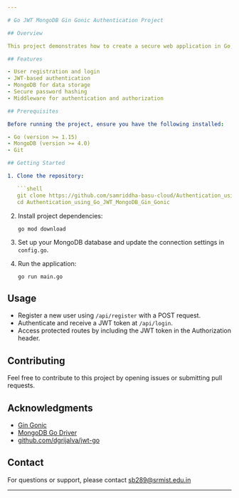 ```yaml
---

# Go JWT MongoDB Gin Gonic Authentication Project

## Overview

This project demonstrates how to create a secure web application in Go, utilizing JSON Web Tokens (JWT) for authentication, MongoDB as the database, and Gin Gonic for routing and middleware. 

## Features

- User registration and login
- JWT-based authentication
- MongoDB for data storage
- Secure password hashing
- Middleware for authentication and authorization

## Prerequisites

Before running the project, ensure you have the following installed:

- Go (version >= 1.15)
- MongoDB (version >= 4.0)
- Git

## Getting Started

1. Clone the repository:

   ```shell
   git clone https://github.com/samriddha-basu-cloud/Authentication_using_Go_JWT_MongoDB_Gin_Gonic.git/
   cd Authentication_using_Go_JWT_MongoDB_Gin_Gonic
   ```

2. Install project dependencies:

   ```shell
   go mod download
   ```

3. Set up your MongoDB database and update the connection settings in `config.go`.

4. Run the application:

   ```shell
   go run main.go
   ```

## Usage

- Register a new user using `/api/register` with a POST request.
- Authenticate and receive a JWT token at `/api/login`.
- Access protected routes by including the JWT token in the Authorization header.

## Contributing

Feel free to contribute to this project by opening issues or submitting pull requests.

## Acknowledgments

- [Gin Gonic](https://gin-gonic.com/)
- [MongoDB Go Driver](https://pkg.go.dev/go.mongodb.org/mongo-driver)
- [github.com/dgrijalva/jwt-go](https://github.com/dgrijalva/jwt-go)

## Contact

For questions or support, please contact [sb289@srmist.edu.in](mailto:sb2899@srmist.edu.in)

---
```

